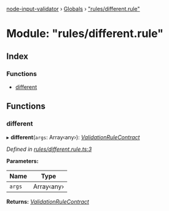 [node-input-validator](../README.md) › [Globals](../globals.md) › ["rules/different.rule"](_rules_different_rule_.md)

# Module: "rules/different.rule"

## Index

### Functions

* [different](_rules_different_rule_.md#different)

## Functions

###  different

▸ **different**(`args`: Array‹any›): *[ValidationRuleContract](../interfaces/_contracts_.validationrulecontract.md)*

*Defined in [rules/different.rule.ts:3](https://github.com/bitnbytesio/node-input-validator/blob/952f4ba/src/rules/different.rule.ts#L3)*

**Parameters:**

Name | Type |
------ | ------ |
`args` | Array‹any› |

**Returns:** *[ValidationRuleContract](../interfaces/_contracts_.validationrulecontract.md)*
